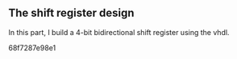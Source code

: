 ## The shift register design

In this part, I build a 4-bit bidirectional shift register using the vhdl.

68f7287e98e1